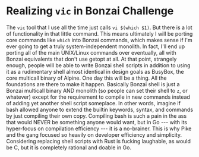 # Realizing `vic` in Bonzai Challenge

The `vic` tool that I use all the time just calls `vi $(which $1)`. But
there is a lot of functionality in that little command. This means
ultimately I will be porting core commands like `which` into Bonzai
commands, which makes sense if I'm ever going to get a truly
system-independent monolith. In fact, I'll end up porting all of the
main UNIX/Linux commands over eventually, all with Bonzai equivalents
that don't use getopt at all. At that point, strangely enough, people
will be able to write Bonzai shell scripts in addition to using it as a
rudimentary shell almost identical in design goals as BusyBox, the core
multicall binary of Alpine. One day this will be a thing. All the
foundations are there to make it happen. Basically Bonzai shell is just
a Bonzai multicall binary AND monolith (so people can set their shell to
`z`, or whatever) except for the requirement to compile in new commands
instead of adding yet another shell script someplace. In other words,
imagine if bash allowed anyone to extend the builtin keywords, syntax,
and commands by just compiling their own copy. Compiling bash is such a
pain in the ass that would NEVER be something anyone would want, but in
Go --- with its hyper-focus on compilation efficiency --- it is a
no-brainer. This is why Pike and the gang focused so heavily on
developer efficiency and simplicity. Considering replacing shell scripts
with Rust is fucking laughable, as would be C, but it is completely
rational and doable in Go.
